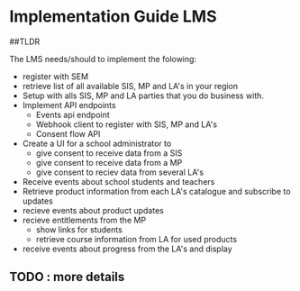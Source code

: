 # Implementation Guide LMS

##TLDR

The LMS needs/should to implement the folowing:
* register with SEM
* retrieve list of all available SIS, MP and LA's in your region
* Setup with alls SIS, MP and LA parties that you do business with.
* Implement API endpoints
  * Events api endpoint
  * Webhook client to register with SIS, MP and LA's
  * Consent flow API 
* Create a UI for a school administrator to 
  * give consent to receive data from a SIS
  * give consent to receive data from a MP
  * give consent to reciev data from several LA's
* Receive events about school students and teachers
* Retrieve product information from each LA's catalogue and subscribe to updates
* recieve events about product updates
* recieve entitlements from the MP 
  * show links for students
  * retrieve course information from LA for used products
* receive events about progress from the LA's and display

## TODO : more details
